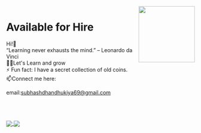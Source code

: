<img align ="right" src = "https://i.stack.imgur.com/smGdy.gif" width="150" height="150">
<h1>Available for Hire</h1>
Hi!👋<br />
“Learning never exhausts the mind.” – Leonardo da Vinci <br />
👨‍💻Let's Learn and grow<br />
⚡ Fun fact: I have a secret collection of old coins. <br />
 📫Connect me here:
 
 <br />
 
 email:subhashdhandhukiya69@gmail.com

<br />
<!--  <a href="https://stackoverflow.com/users/4981359/mayank-pandav">
  <img 
     src="https://stackoverflow.com/users/flair/4981359.png?theme=default" 
     width="208" 
     height="58" 
     alt="profile for Matt Oestreich at Stack Overflow, Q&amp;A for professional and enthusiast programmers" 
     title="profile for Matt Oestreich at Stack Overflow, Q&amp;A for professional and enthusiast programmers"
   >
</a> -->
<br />

<br />
<a href="https://github.com/mayankpandav/">
  <img 
    align="center" 
    src="https://github-readme-stats.vercel.app/api?username=mayankpandav&count_private=true&show_icons=true&include_all_commits=true" 
  />
</a>

<a href="https://github.com/Subhash-Dhandhukiya/">
  <img 
    align="center" 
    src="https://github-readme-stats.vercel.app/api/top-langs/?username=Subhash-Dhandhukiya&hide=powershell,html,css&layout=compact&langs_count=20" 
  />
</a>

<br />

<br />
 <p>
<!--   <a href="https://in.linkedin.com/in/mayankpandav">
    <img src="https://img.shields.io/badge/mayankpandav-pandav-386938188?style=flat&logo=linkedin">
  </a> &nbsp;  -->
<!--   <a href="https://twitter.com/MayankPandav">
    <img src="https://img.shields.io/badge/@MayankPandav-pandav?style=flat&logo=twitter">
  </a> -->
<!--  <a href="https://medium.com/@mayakpandav">
    <img src="https://img.shields.io/badge/mayakpandav-mayankpandav?style=flat&logo=medium">
  </a> -->
 
</p>
